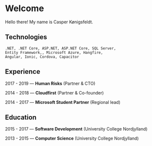 # Welcome

Hello there! My name is Casper Kønigsfeldt.

## Technologies
```
.NET, .NET Core, ASP.NET, ASP.NET Core, SQL Server, 
Entity Framework,, Microsoft Azure, Hangfire, 
Angular, Ionic, Cordova, Capacitor
```

## Experience

2017 - 2019 ⁠— **Human Risks** (Partner & CTO)

2014 - 2018 ⁠— **Cloudfirst** (Partner & Co-founder)

2014 - 2017 ⁠— **Microsoft Student Partner** (Regional lead)

## Education

2015 - 2017 ⁠— **Software Development** (University College Nordjylland)

2013 - 2015 ⁠— **Computer Science** (University College Nordjylland)
